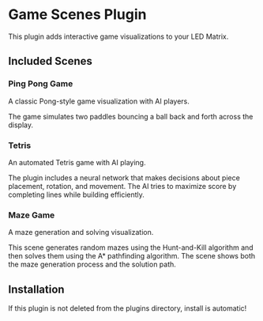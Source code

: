# Game Scenes Plugin

This plugin adds interactive game visualizations to your LED Matrix.

## Included Scenes

### Ping Pong Game
A classic Pong-style game visualization with AI players.

The game simulates two paddles bouncing a ball back and forth across the display.

### Tetris
An automated Tetris game with AI playing.

The plugin includes a neural network that makes decisions about piece placement, rotation, and movement. The AI tries to maximize score by completing lines while building efficiently.

### Maze Game
A maze generation and solving visualization.

This scene generates random mazes using the Hunt-and-Kill algorithm and then solves them using the A* pathfinding algorithm. The scene shows both the maze generation process and the solution path.

## Installation
If this plugin is not deleted from the plugins directory, install is automatic!
